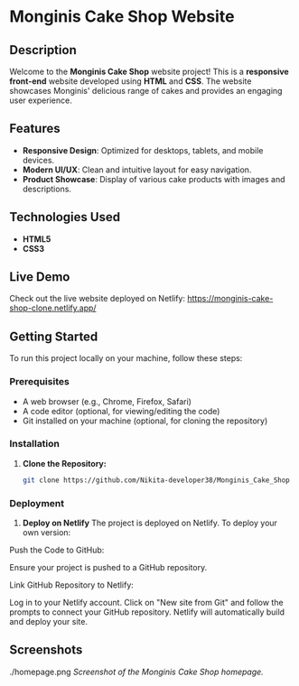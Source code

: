 # Monginis Cake Shop Website

## Description

Welcome to the **Monginis Cake Shop** website project! This is a **responsive front-end** website developed using **HTML** and **CSS**. The website showcases Monginis' delicious range of cakes and provides an engaging user experience.

## Features

- **Responsive Design**: Optimized for desktops, tablets, and mobile devices.
- **Modern UI/UX**: Clean and intuitive layout for easy navigation.
- **Product Showcase**: Display of various cake products with images and descriptions.


## Technologies Used

- **HTML5**
- **CSS3**

## Live Demo

Check out the live website deployed on Netlify: https://monginis-cake-shop-clone.netlify.app/

## Getting Started

To run this project locally on your machine, follow these steps:

### Prerequisites

- A web browser (e.g., Chrome, Firefox, Safari)
- A code editor (optional, for viewing/editing the code)
- Git installed on your machine (optional, for cloning the repository)

### Installation

1. **Clone the Repository:**

   ```bash
   git clone https://github.com/Nikita-developer38/Monginis_Cake_Shop


### Deployment

1. **Deploy on Netlify**
The project is deployed on Netlify. To deploy your own version:

Push the Code to GitHub:

Ensure your project is pushed to a GitHub repository.

Link GitHub Repository to Netlify:

Log in to your Netlify account.
Click on "New site from Git" and follow the prompts to connect your GitHub repository.
Netlify will automatically build and deploy your site.

## Screenshots

./homepage.png
_Screenshot of the Monginis Cake Shop homepage._

